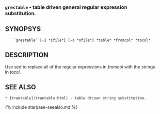 
### `grestable` - table driven general regular expression substitution.

SYNOPSYS
--------

```
    `grestable` [-i *ifile*] [-o *ofile*] *table* *fromcol* *tocol* 
```

DESCRIPTION
-----------

Use sed to replace all of the regular expressions in *fromcol* with the 
strings in *tocol*.


SEE ALSO
--------

    * [trantable](trantable.html) - table driven string substitution.

{% include starbase-seealso.md %}

